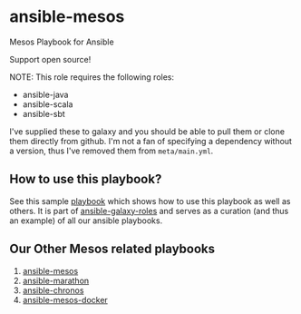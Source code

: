 ansible-mesos
=============

Mesos Playbook for Ansible

Support open source!

NOTE: This role requires the following roles:
  - ansible-java
  - ansible-scala
  - ansible-sbt

I've supplied these to galaxy and you should be able to pull them or clone them
directly from github. I'm not a fan of specifying a dependency without a
version, thus I've removed them from `meta/main.yml`.

## How to use this playbook?

See this sample [playbook](https://github.com/AnsibleShipyard/ansible-galaxy-roles/blob/master/playbook.yml)
which shows how to use this playbook as well as others. It is part of [ansible-galaxy-roles](https://github.com/AnsibleShipyard/ansible-galaxy-roles) and
serves as a curation (and thus an example) of all our ansible playbooks.

## Our Other Mesos related playbooks

1. [ansible-mesos](https://github.com/AnsibleShipyard/ansible-mesos)
1. [ansible-marathon](https://github.com/AnsibleShipyard/ansible-marathon)
1. [ansible-chronos](https://github.com/AnsibleShipyard/ansible-chronos)
1. [ansible-mesos-docker](https://github.com/AnsibleShipyard/ansible-mesos-docker)
